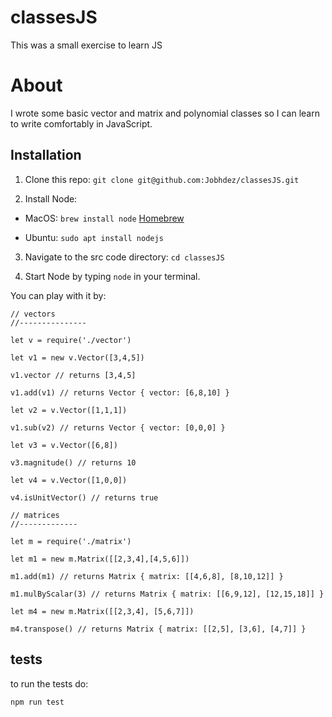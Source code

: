 # classesJS
This was a small exercise to learn JS

# About
I wrote some basic vector and matrix and polynomial classes so I can learn to write comfortably in JavaScript.

## Installation
1. Clone this repo: `git clone git@github.com:Jobhdez/classesJS.git`

2. Install Node:


- MacOS: `brew install node`
[Homebrew](https://brew.sh)

- Ubuntu: `sudo apt install nodejs`

3. Navigate to the src code directory: `cd classesJS`

4. Start Node by typing `node` in your terminal.

You can play with it by:

```
// vectors
//--------------- 

let v = require('./vector')

let v1 = new v.Vector([3,4,5])

v1.vector // returns [3,4,5]

v1.add(v1) // returns Vector { vector: [6,8,10] }

let v2 = v.Vector([1,1,1])

v1.sub(v2) // returns Vector { vector: [0,0,0] }

let v3 = v.Vector([6,8])

v3.magnitude() // returns 10

let v4 = v.Vector([1,0,0]) 

v4.isUnitVector() // returns true

// matrices
//-------------

let m = require('./matrix')

let m1 = new m.Matrix([[2,3,4],[4,5,6]])

m1.add(m1) // returns Matrix { matrix: [[4,6,8], [8,10,12]] }

m1.mulByScalar(3) // returns Matrix { matrix: [[6,9,12], [12,15,18]] }

let m4 = new m.Matrix([[2,3,4], [5,6,7]])

m4.transpose() // returns Matrix { matrix: [[2,5], [3,6], [4,7]] }
```

## tests
to run the tests do:
```
npm run test
```
